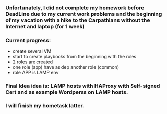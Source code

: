### Unfortunately, I did not complete my homework before DeadLine due to my current work problems and the beginning of my vacation with a hike to the Carpathians without the Internet and laptop (for 1 week)
 
### Current progress:
 - create several VM
 - start  to create playbooks from the beginning with the roles
 - 2 roles are created
 - one role (app) have  as  dep another role (common)
 - role APP is LAMP env
  
 
### Final Idea idea is: LAMP hosts with HAProxy with  Self-signed Cert and as example Wordperss on LAMP hosts.

### I  will finish my hometask latter.


     
   
